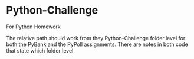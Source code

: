 # Python-Challenge
For Python Homework

The relative path should work from they Python-Challenge folder level for both the PyBank and the PyPoll assignments.  There are notes in both code that state which folder level.
